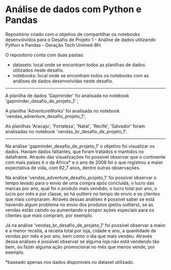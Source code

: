 # Análise de dados com Python e Pandas
Repositório criado com o objetivo de compartilhar os notebooks desenvolvidos para o Desafio de Projeto 1 - Análise de dados utilizando Python e Pandas - Geração Tech Unimed-BH.

O repositório conta com duas pastas:

- datasets: local onde se encontram todos as planilhas de dados utilizados neste desafio.
- notebooks: local onde se encontram todos os notebooks com as análises de dados desenvolvidas neste desafio.



--------------------------------------------------------------------------------------------------------------------------------------------------

A planilha de dados 'Gapminder' foi analisada no notebook 'gapminder_desafio_de_projeto_1' ;

A planilha 'AdventureWorks' foi analisada no notebook 'vendas_adventure_desafio_projeto_1';

As planilhas 'Aracaju', 'Fortaleza', 'Natal', 'Recife', 'Salvador' foram analisadas no notebook 'vendas_br_desafio_de_projeto_1'.

--------------------------------------------------------------------------------------------------------------------------------------------------

Na análise 'gapminder_desafio_de_projeto_1' o objetivo foi visualizar os dados. Haviam dados faltantes, que foram tratados e mantidos no dataframe. Através das visualizações foi possível observar que o continente com mais países é o da África* e o ano de 2006 foi o que registrou a maior expectativa de vida, com 82,7 anos, dentre outras observações.

Na análise 'vendas_adventure_desafio_projeto_1' foi possível observar o tempo levado para o envio de uma compra após concluída, o lucro das marcas por ano, qual foi o produto mais vendido, o lucro total por ano, o lucro por mês e por classe, se há outliers no tempo de envio e os clientes que mais compraram. Através dessas análises é possível saber se está havendo algum problema no envio dos produtos (pelos outliers), se as vendas estão caindo ou aumentando e propor ações especiais para os clientes que mais compram, por exemplo.

Já na análise 'vendas_br_desafio_de_projeto_1' foi possível observar a maior e a menor receita, a receita total por loja, cidade e ano, a quantidade de vendas por mês e por ano, bem como o dia que mais vendeu. Através dessa análises é possível observar se alguma loja não está vendendo tão bem, ou fazer alguma ação promocional no mês que menos vende, por exemplo.

*baseado apenas nos dados disponíveis no dataset utilizado.
